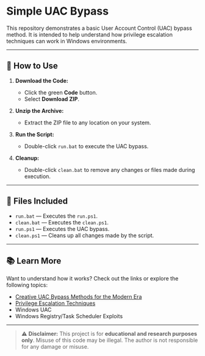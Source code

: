 # Simple UAC Bypass


This repository demonstrates a basic User Account Control (UAC) bypass method. It is intended to help understand how privilege escalation techniques can work in Windows environments.

---

## 🚀 How to Use

1. **Download the Code:**
   - Click the green **Code** button.
   - Select **Download ZIP**.

2. **Unzip the Archive:**
   - Extract the ZIP file to any location on your system.

3. **Run the Script:**
   - Double-click `run.bat` to execute the UAC bypass.

4. **Cleanup:**
   - Double-click `clean.bat` to remove any changes or files made during execution.

---

## 📂 Files Included

- `run.bat` — Executes the `run.ps1`.
- `clean.bat` — Executes the `clean.ps1`.
- `run.ps1` — Executes the UAC bypass.
- `clean.ps1` — Cleans up all changes made by the script.

---


## 📚 Learn More

Want to understand how it works? Check out the links or explore the following topics:

- [Creative UAC Bypass Methods for the Modern Era](https://g3tsyst3m.github.io/privilege%20escalation/Creative-UAC-Bypass-Methods-for-the-Modern-Era/)
- [Privilege Escalation Techniques](https://www.elastic.co/security-labs/exploring-windows-uac-bypasses-techniques-and-detection-strategies)
- Windows UAC
- Windows Registry/Task Scheduler Exploits

---

> ⚠️ **Disclaimer:** This project is for **educational and research purposes only**. Misuse of this code may be illegal. The author is not responsible for any damage or misuse.

